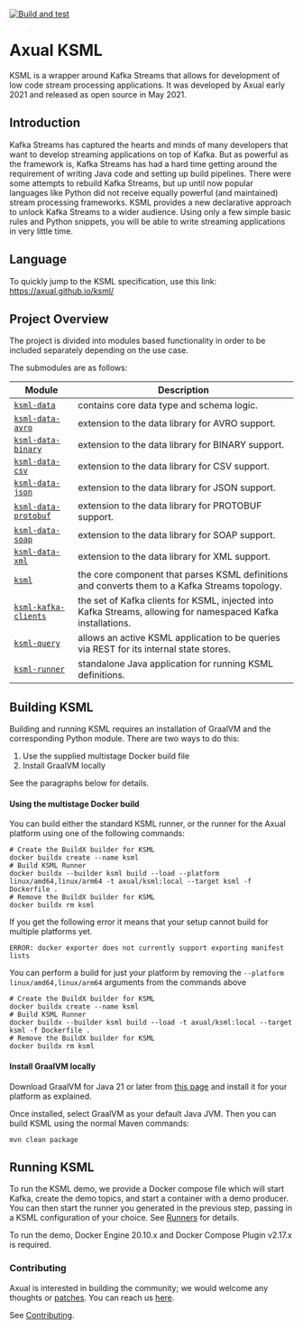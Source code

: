 [![Build and test](https://github.com/axual/ksml/actions/workflows/build-and-test.yml/badge.svg)](https://github.com/axual/ksml/actions/workflows/build-and-test.yml)

# Axual KSML

KSML is a wrapper around Kafka Streams that allows for development of low code stream processing applications. It was
developed by Axual early 2021 and released as open source in May 2021.

## Introduction

Kafka Streams has captured the hearts and minds of many developers that want to develop streaming applications on top of
Kafka. But as powerful as the framework is, Kafka Streams has had a hard time getting around the requirement of writing
Java code and setting up build pipelines. There were some attempts to rebuild Kafka Streams, but up until now popular
languages like Python did not receive equally powerful (and maintained) stream processing frameworks. KSML provides a
new declarative approach to unlock Kafka Streams to a wider audience. Using only a few simple basic rules and Python
snippets, you will be able to write streaming applications in very little time.

## Language

To quickly jump to the KSML specification, use this link: https://axual.github.io/ksml/

## Project Overview

The project is divided into modules based functionality in order to be included separately depending
on the use case.

The submodules are as follows:

| Module                                      | Description                                                                                                  |
|---------------------------------------------|--------------------------------------------------------------------------------------------------------------|
| [`ksml-data`](ksml-data/)                   | contains core data type and schema logic.                                                                    |
| [`ksml-data-avro`](ksml-data-avro/)         | extension to the data library for AVRO support.                                                              |
| [`ksml-data-binary`](ksml-data-avro/)       | extension to the data library for BINARY support.                                                            |
| [`ksml-data-csv`](ksml-data-csv/)           | extension to the data library for CSV support.                                                               |
| [`ksml-data-json`](ksml-data-avro/)         | extension to the data library for JSON support.                                                              |
| [`ksml-data-protobuf`](ksml-data-protobuf/) | extension to the data library for PROTOBUF support.                                                          |
| [`ksml-data-soap`](ksml-data-soap/)         | extension to the data library for SOAP support.                                                              |
| [`ksml-data-xml`](ksml-data-xml/)           | extension to the data library for XML support.                                                               |
| [`ksml`](ksml/)                             | the core component that parses KSML definitions and converts them to a Kafka Streams topology.               |
| [`ksml-kafka-clients`](ksml-kafka-clients/) | the set of Kafka clients for KSML, injected into Kafka Streams, allowing for namespaced Kafka installations. |
| [`ksml-query`](ksml-query/)                 | allows an active KSML application to be queries via REST for its internal state stores.                      |
| [`ksml-runner`](ksml-runner/)               | standalone Java application for running KSML definitions.                                                    |

## Building KSML

Building and running KSML requires an installation of GraalVM and the corresponding Python module.
There are two ways to do this:

1. Use the supplied multistage Docker build file
2. Install GraalVM locally

See the paragraphs below for details.

#### Using the multistage Docker build

You can build either the standard KSML runner, or the runner for the Axual platform using one of the following commands:

    # Create the BuildX builder for KSML 
    docker buildx create --name ksml
    # Build KSML Runner
    docker buildx --builder ksml build --load --platform linux/amd64,linux/arm64 -t axual/ksml:local --target ksml -f Dockerfile .
    # Remove the BuildX builder for KSML
    docker buildx rm ksml

If you get the following error it means that your setup cannot build for multiple platforms yet.

    ERROR: docker exporter does not currently support exporting manifest lists

You can perform a build for just your platform by removing the `--platform linux/amd64,linux/arm64` arguments from the
commands above

    # Create the BuildX builder for KSML 
    docker buildx create --name ksml
    # Build KSML Runner
    docker buildx --builder ksml build --load -t axual/ksml:local --target ksml -f Dockerfile .
    # Remove the BuildX builder for KSML
    docker buildx rm ksml

#### Install GraalVM locally

Download GraalVM for Java 21 or later from [this page](https://www.graalvm.org/downloads/) and install it for your
platform as explained.

Once installed, select GraalVM as your default Java JVM. Then you can build KSML using the normal
Maven commands:

```mvn clean package```

## Running KSML

To run the KSML demo, we provide a Docker compose file which will start Kafka, create the demo topics, and start a
container
with a demo producer. You can then start the runner you generated in the previous step, passing in a KSML configuration
of your choice.
See [Runners](docs/runners.md) for details.

To run the demo, Docker Engine 20.10.x and Docker Compose Plugin v2.17.x is required.

### Contributing ###

Axual is interested in building the community; we would welcome any thoughts or
[patches](https://github.com/Axual/ksml/issues).
You can reach us [here](https://axual.com/contact/).

See [Contributing](https://github.com/Axual/ksml/blob/main/CONTRIBUTING.md).
